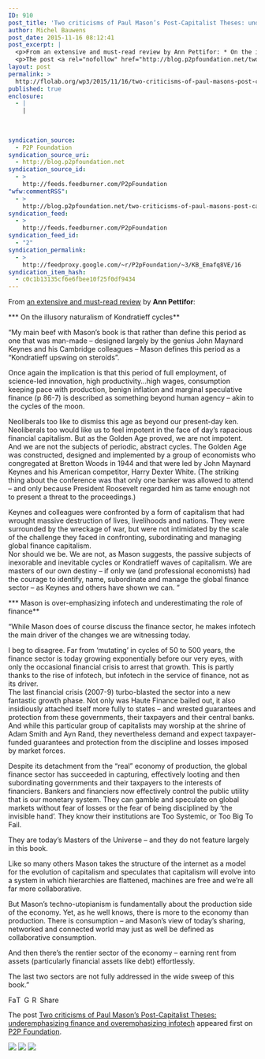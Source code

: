 ```yaml
---
ID: 910
post_title: 'Two criticisms of Paul Mason’s Post-Capitalist Theses: underemphasizing finance and overemphasizing infotech'
author: Michel Bauwens
post_date: 2015-11-16 08:12:41
post_excerpt: |
  <p>From an extensive and must-read review by Ann Pettifor: * On the illusory naturalism of Kondratieff cycles &ldquo;My main beef with Mason&rsquo;s book is that rather than define this period as one that was man-made &ndash; designed largely by the genius John Maynard Keynes and his Cambridge colleagues &ndash; Mason defines this period as a [&hellip;]</p>
  <p>The post <a rel="nofollow" href="http://blog.p2pfoundation.net/two-criticisms-of-paul-masons-post-capitalist-theses/2015/11/16">Two criticisms of Paul Mason&rsquo;s Post-Capitalist Theses: underemphasizing finance and overemphasizing infotech</a> appeared first on <a rel="nofollow" href="http://blog.p2pfoundation.net/">P2P Foundation</a>.</p>
layout: post
permalink: >
  http://flolab.org/wp3/2015/11/16/two-criticisms-of-paul-masons-post-capitalist-theses-underemphasizing-finance-and-overemphasizing-infotech/
published: true
enclosure:
  - |
    |
        
        
        
syndication_source:
  - P2P Foundation
syndication_source_uri:
  - http://blog.p2pfoundation.net
syndication_source_id:
  - >
    http://feeds.feedburner.com/P2pFoundation
"wfw:commentRSS":
  - >
    http://blog.p2pfoundation.net/two-criticisms-of-paul-masons-post-capitalist-theses/2015/11/16/feed
syndication_feed:
  - >
    http://feeds.feedburner.com/P2pFoundation
syndication_feed_id:
  - "2"
syndication_permalink:
  - >
    http://feedproxy.google.com/~r/P2pFoundation/~3/KB_Emafq8VE/16
syndication_item_hash:
  - c0c1b13135cf6e6fbee10f25f0df9434
---
```

From [an extensive and must-read review][1] by **Ann Pettifor**:

*** On the illusory naturalism of Kondratieff cycles**

“My main beef with Mason’s book is that rather than define this period as one that was man-made – designed largely by the genius John Maynard Keynes and his Cambridge colleagues – Mason defines this period as a “Kondratieff upswing on steroids”.

Once again the implication is that this period of full employment, of science-led innovation, high productivity…high wages, consumption keeping pace with production, benign inflation and marginal speculative finance (p 86-7) is described as something beyond human agency – akin to the cycles of the moon.

Neoliberals too like to dismiss this age as beyond our present-day ken. Neoliberals too would like us to feel impotent in the face of day’s rapacious financial capitalism. But as the Golden Age proved, we are not impotent. And we are not the subjects of periodic, abstract cycles. The Golden Age was constructed, designed and implemented by a group of economists who congregated at Bretton Woods in 1944 and that were led by John Maynard Keynes and his American competitor, Harry Dexter White. (The striking thing about the conference was that only one banker was allowed to attend – and only because President Roosevelt regarded him as tame enough not to present a threat to the proceedings.)

Keynes and colleagues were confronted by a form of capitalism that had wrought massive destruction of lives, livelihoods and nations. They were surrounded by the wreckage of war, but were not intimidated by the scale of the challenge they faced in confronting, subordinating and managing global finance capitalism.  
Nor should we be. We are not, as Mason suggests, the passive subjects of inexorable and inevitable cycles or Kondratieff waves of capitalism. We are masters of our own destiny – if only we (and professional economists) had the courage to identify, name, subordinate and manage the global finance sector – as Keynes and others have shown we can. ” 

*** Mason is over-emphasizing infotech and underestimating the role of finance**

“While Mason does of course discuss the finance sector, he makes infotech the main driver of the changes we are witnessing today.

I beg to disagree. Far from ‘mutating’ in cycles of 50 to 500 years, the finance sector is today growing exponentially before our very eyes, with only the occasional financial crisis to arrest that growth. This is partly thanks to the rise of infotech, but infotech in the service of finance, not as its driver.  
The last financial crisis (2007-9) turbo-blasted the sector into a new fantastic growth phase. Not only was Haute Finance bailed out, it also insidiously attached itself more fully to states – and wrested guarantees and protection from these governments, their taxpayers and their central banks.  
And while this particular group of capitalists may worship at the shrine of Adam Smith and Ayn Rand, they nevertheless demand and expect taxpayer-funded guarantees and protection from the discipline and losses imposed by market forces.

Despite its detachment from the “real” economy of production, the global finance sector has succeeded in capturing, effectively looting and then subordinating governments and their taxpayers to the interests of financiers. Bankers and financiers now effectively control the public utility that is our monetary system. They can gamble and speculate on global markets without fear of losses or the fear of being disciplined by ‘the invisible hand’. They know their institutions are Too Systemic, or Too Big To Fail.

They are today’s Masters of the Universe – and they do not feature largely in this book.

Like so many others Mason takes the structure of the internet as a model for the evolution of capitalism and speculates that capitalism will evolve into a system in which hierarchies are flattened, machines are free and we’re all far more collaborative.

But Mason’s techno-utopianism is fundamentally about the production side of the economy. Yet, as he well knows, there is more to the economy than production. There is consumption – and Mason’s view of today’s sharing, networked and connected world may just as well be defined as collaborative consumption.

And then there’s the rentier sector of the economy – earning rent from assets (particularly financial assets like debt) effortlessly.

The last two sectors are not fully addressed in the wide sweep of this book.”

<a class="a2a_button_facebook" href="http://www.addtoany.com/add_to/facebook?linkurl=http%3A%2F%2Fblog.p2pfoundation.net%2Ftwo-criticisms-of-paul-masons-post-capitalist-theses%2F2015%2F11%2F16&linkname=Two%20criticisms%20of%20Paul%20Mason%E2%80%99s%20Post-Capitalist%20Theses%3A%20underemphasizing%20finance%20and%20overemphasizing%20infotech" title="Facebook" rel="nofollow"><img src="http://blog.p2pfoundation.net/wp-content/plugins/add-to-any/icons/facebook.png" width="16" height="16" alt="Facebook" /></a><a class="a2a_button_twitter" href="http://www.addtoany.com/add_to/twitter?linkurl=http%3A%2F%2Fblog.p2pfoundation.net%2Ftwo-criticisms-of-paul-masons-post-capitalist-theses%2F2015%2F11%2F16&linkname=Two%20criticisms%20of%20Paul%20Mason%E2%80%99s%20Post-Capitalist%20Theses%3A%20underemphasizing%20finance%20and%20overemphasizing%20infotech" title="Twitter" rel="nofollow"><img src="http://blog.p2pfoundation.net/wp-content/plugins/add-to-any/icons/twitter.png" width="16" height="16" alt="Twitter" /></a><a class="a2a_button_google_plus" href="http://www.addtoany.com/add_to/google_plus?linkurl=http%3A%2F%2Fblog.p2pfoundation.net%2Ftwo-criticisms-of-paul-masons-post-capitalist-theses%2F2015%2F11%2F16&linkname=Two%20criticisms%20of%20Paul%20Mason%E2%80%99s%20Post-Capitalist%20Theses%3A%20underemphasizing%20finance%20and%20overemphasizing%20infotech" title="Google+" rel="nofollow"><img src="http://blog.p2pfoundation.net/wp-content/plugins/add-to-any/icons/google_plus.png" width="16" height="16" alt="Google+" /></a><a class="a2a_button_reddit" href="http://www.addtoany.com/add_to/reddit?linkurl=http%3A%2F%2Fblog.p2pfoundation.net%2Ftwo-criticisms-of-paul-masons-post-capitalist-theses%2F2015%2F11%2F16&linkname=Two%20criticisms%20of%20Paul%20Mason%E2%80%99s%20Post-Capitalist%20Theses%3A%20underemphasizing%20finance%20and%20overemphasizing%20infotech" title="Reddit" rel="nofollow"><img src="http://blog.p2pfoundation.net/wp-content/plugins/add-to-any/icons/reddit.png" width="16" height="16" alt="Reddit" /></a><a class="a2a_dd a2a_target addtoany_share_save" href="https://www.addtoany.com/share#url=http%3A%2F%2Fblog.p2pfoundation.net%2Ftwo-criticisms-of-paul-masons-post-capitalist-theses%2F2015%2F11%2F16&title=Two%20criticisms%20of%20Paul%20Mason%E2%80%99s%20Post-Capitalist%20Theses%3A%20underemphasizing%20finance%20and%20overemphasizing%20infotech" id="wpa2a_2"><img src="http://blog.p2pfoundation.net/wp-content/plugins/add-to-any/share_save_120_16.png" width="120" height="16" alt="Share" /></a>

The post <a rel="nofollow" href="http://blog.p2pfoundation.net/two-criticisms-of-paul-masons-post-capitalist-theses/2015/11/16">Two criticisms of Paul Mason’s Post-Capitalist Theses: underemphasizing finance and overemphasizing infotech</a> appeared first on <a rel="nofollow" href="http://blog.p2pfoundation.net/">P2P Foundation</a>.

<div class="feedflare">
  <a href="http://feeds.feedburner.com/~ff/P2pFoundation?a=KB_Emafq8VE:n1WYC-XSwPo:7Q72WNTAKBA"><img src="http://feeds.feedburner.com/~ff/P2pFoundation?d=7Q72WNTAKBA" border="0" /></img></a> <a href="http://feeds.feedburner.com/~ff/P2pFoundation?a=KB_Emafq8VE:n1WYC-XSwPo:D7DqB2pKExk"><img src="http://feeds.feedburner.com/~ff/P2pFoundation?i=KB_Emafq8VE:n1WYC-XSwPo:D7DqB2pKExk" border="0" /></img></a> <a href="http://feeds.feedburner.com/~ff/P2pFoundation?a=KB_Emafq8VE:n1WYC-XSwPo:2mJPEYqXBVI"><img src="http://feeds.feedburner.com/~ff/P2pFoundation?d=2mJPEYqXBVI" border="0" /></img></a>
</div>

<img src="http://feeds.feedburner.com/~r/P2pFoundation/~4/KB_Emafq8VE" height="1" width="1" alt="" />

 [1]: http://static1.squarespace.com/static/541ff5f5e4b02b7c37f31ed6/t/56388c1fe4b07bcac2c7eb0e/1446546463276/Ann+Pettifor+-+Paul+Mason+Review.pdf